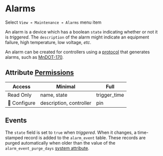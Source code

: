# Alarms

Select `View ➔ Maintenance ➔ Alarms` menu item

An alarm is a device which has a boolean `state` indicating whether or not it is
_triggered_.  The `description` of the alarm might indicate an equipment
failure, high temperature, low voltage, _etc_.

An alarm can be created for controllers using a [protocol] that generates
alarms, such as [MnDOT-170].

## Attribute [Permissions]

| Access       | Minimal                 | Full          |
|--------------|-------------------------|---------------|
| Read Only    | name, state             | trigger\_time |
| 🔧 Configure | description, controller | pin           |

## Events

The `state` field is set to `true` when _triggered_.  When it changes, a
time-stamped record is added to the `alarm_event` table.  These records are
purged automatically when older than the value of the `alarm_event_purge_days`
[system attribute].


[MnDOT-170]: comm_links.html#mndot-170
[permissions]: user_roles.html#permissions
[protocol]: comm_links.html#protocols
[system attribute]: system_attributes.html
